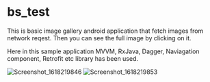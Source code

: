 # bs_test

This is basic image gallery android application that fetch images from network reqest. Then you can see the full image by clicking on it.

Here in this sample application MVVM, RxJava, Dagger, Naviagation component, Retrofit etc library has been used.

![Screenshot_1618219846](https://user-images.githubusercontent.com/11848389/114373609-99127e80-9ba4-11eb-9262-3f4a3c8c69f8.png)
![Screenshot_1618219853](https://user-images.githubusercontent.com/11848389/114373642-a2035000-9ba4-11eb-9beb-6e61dab52ce8.png)
